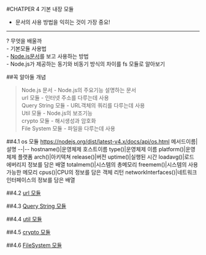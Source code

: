 #CHATPER 4 기본 내장 모듈

-	문서의 사용 방법을 익히는 것이 가장 중요!

---

? 무엇을 배울까 <br> - 기본모듈 사용법 <br> - [Node.js문서](https://nodejs.org/dist/latest-v4.x/docs/api/)를 보고 사용하는 방법 <br> - Node.js가 제공하는 동기와 비동기 방식의 차이를 fs 모듈로 알아보기

##꼭 알아둘 개념

> Node.js 문서 - Node.js의 주요기능 설명하는 문서 <br> url 모듈 - 인터넷 주소를 다루는데 사용<br> Query String 모듈 - URL객체의 쿼리를 다루는데 사용<br> Util 모듈 - Node.js의 보조기능 <br> crypto 모듈 - 해시생성과 암호화<br> File System 모듈 - 파일을 다루는데 사용<br>

##4.1 os 모듈 https://nodejs.org/dist/latest-v4.x/docs/api/os.html 메서드이름|설명 --|-- hostname()|운영체제 호스트이름 type()|운영체제 이름 platform()|운영체제 플랫폼 arch()|아키텍쳐 release()|버전 uptime()|실행된 시간 loadavg()|로드 에버리지 정보를 담은 배열 totalmem()|시스템의 총메모리 freemem()|시스템의 사용가능한 메모리 cpus()|CPU의 정보를 담은 객체 리턴 networkInterfaces()|네트워크 인터페이스의 정보를 담은 배열

##4.2 [url 모듈](https://nodejs.org/dist/latest-v4.x/docs/api/url.html)

##4.3 [Query String 모듈](https://nodejs.org/dist/latest-v4.x/docs/api/querystring.html)

##4.4 [util 모듈](https://nodejs.org/dist/latest-v4.x/docs/api/util.html)

##4.5 [crypto 모듈](https://nodejs.org/dist/latest-v4.x/docs/api/crypto.html)

##4.6 [FileSystem 모듈](https://nodejs.org/dist/latest-v4.x/docs/api/fs.html)
